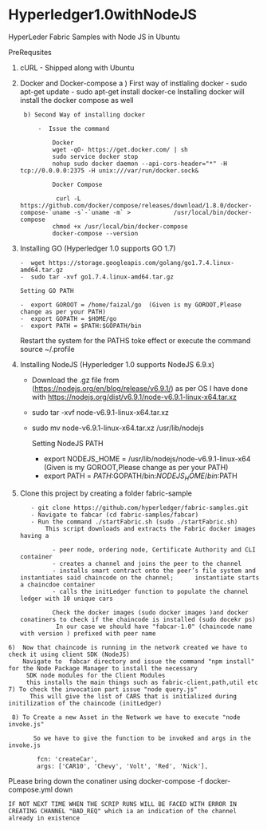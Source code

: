 # Hyperledger1.0withNodeJS

HyperLeder Fabric Samples with Node JS in Ubuntu

PreRequsites
 
  1) cURL 
          - Shipped along with Ubuntu
  2) Docker and Docker-compose
          a ) First way of instlaling docker
              - sudo apt-get update
              - sudo apt-get install docker-ce
     Installing docker will install the docker compose as well     
     
          b) Second Way of installing docker
          
              -  Issue the command
                  
                  Docker
                  wget -qO- https://get.docker.com/ | sh 
                  sudo service docker stop
                  nohup sudo docker daemon --api-cors-header="*" -H tcp://0.0.0.0:2375 -H unix:///var/run/docker.sock&
                  
                  Docker Compose
                  
                   curl -L https://github.com/docker/compose/releases/download/1.8.0/docker-compose-`uname -s`-`uname -m` >            /usr/local/bin/docker-compose
                  chmod +x /usr/local/bin/docker-compose
                  docker-compose --version
 3) Installing GO (Hyperledger 1.0 supports GO 1.7)
  
        -  wget https://storage.googleapis.com/golang/go1.7.4.linux-amd64.tar.gz
        -  sudo tar -xvf go1.7.4.linux-amd64.tar.gz
        
        Setting GO PATH
          
        -  export GOROOT = /home/faizal/go  (Given is my GOROOT,Please change as per your PATH)
        -  export GOPATH = $HOME/go
        -  export PATH = $PATH:$GOPATH/bin
    
     Restart the system for the PATHS toke effect or execute the command source ~/.profile
 
 4) Installing NodeJS (Hyperledger 1.0 supports NodeJS 6.9.x)
 
       - Download the .gz file from (https://nodejs.org/en/blog/release/v6.9.1/) as per OS
           I have done with  https://nodejs.org/dist/v6.9.1/node-v6.9.1-linux-x64.tar.xz
       - sudo tar -xvf node-v6.9.1-linux-x64.tar.xz
       - sudo mv node-v6.9.1-linux-x64.tar.xz /usr/lib/nodejs
       
         Setting NodeJS PATH
          
           - export NODEJS_HOME = /usr/lib/nodejs/node-v6.9.1-linux-x64 (Given is my GOROOT,Please change as per your PATH)
           - export PATH = $PATH:$GOPATH/bin:$NODEJS_HOME/bin:$PATH
  5) Clone this project by creating a folder fabric-sample
           
            - git clone https://github.com/hyperledger/fabric-samples.git
            - Navigate to fabcar (cd fabric-samples/fabcar)
            - Run the command ./startFabric.sh (sudo ./startFabric.sh)
                This script downloads and extracts the Fabric docker images having a 
                 
                  - peer node, ordering node, Certificate Authority and CLI container
                  - creates a channel and joins the peer to the channel
                  - installs smart contract onto the peer’s file system and instantiates said chaincode on the channel;      instantiate starts a chaincdoe container
                  - calls the initLedger function to populate the channel ledger with 10 unique cars
                  
                  Check the docker images (sudo docker images )and docker conatiners to check if the chaincode is installed (sudo docekr ps)
                   In our case we should have "fabcar-1.0" (chaincode name with version ) prefixed with peer name 
    
    6)  Now that chaincode is running in the network created we have to check it using client SDK (NodeJS)
        Navigate to  fabcar directory and issue the command "npm install" for the Node Package Manager to install the necessary 
         SDK node modules for the Client Modules
         this installs the main things such as fabric-client,path,util etc
    7) To check the invocation part issue "node query.js"
          This will give the list of CARS that is initialized during initilization of the chaincode (initLedger)
          
     8) To Create a new Asset in the Network we have to execute "node invoke.js"
     
           So we have to give the function to be invoked and args in the invoke.js
           
            fcn: 'createCar',
            args: ['CAR10', 'Chevy', 'Volt', 'Red', 'Nick'],
            
  PLease bring down the conatiner using docker-compose -f docker-compose.yml down 
   
    IF NOT NEXT TIME WHEN THE SCRIP RUNS WILL BE FACED WITH ERROR IN CREATING CHANNEL "BAD_REQ" which ia an indication of the channel already in existence
    
          
     
        
                
            
           
       
 
    

